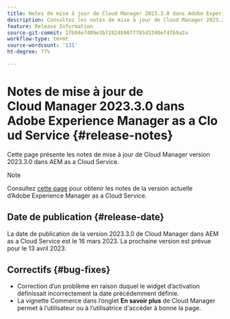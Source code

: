 ```yaml
---
title: Notes de mise à jour de Cloud Manager 2023.3.0 dans Adobe Experience Manager as a Cloud Service
description: Consultez les notes de mise à jour de Cloud Manager 2023.3.0 dans AEM as a Cloud Service.
feature: Release Information
source-git-commit: 1fb94e7409e3b72824b907f785d3340ef4fb9a2a
workflow-type: tm+mt
source-wordcount: '131'
ht-degree: 77%

---
```



# Notes de mise à jour de Cloud Manager 2023.3.0 dans Adobe Experience Manager as a Cloud Service {#release-notes}

Cette page présente les notes de mise à jour de Cloud Manager version 2023.3.0 dans AEM as a Cloud Service.

>[!NOTE]
>
>Consultez [cette page](/help/release-notes/release-notes-cloud/release-notes-current.md) pour obtenir les notes de la version actuelle d’Adobe Experience Manager as a Cloud Service.

## Date de publication {#release-date}

La date de publication de la version 2023.3.0 de Cloud Manager dans AEM as a Cloud Service est le 16 mars 2023. La prochaine version est prévue pour le 13 avril 2023.

## Correctifs {#bug-fixes}

* Correction d’un problème en raison duquel le widget d’activation définissait incorrectement la date précédemment définie.
* La vignette Commerce dans l’onglet **En savoir plus** de Cloud Manager permet à l’utilisateur ou à l’utilisatrice d&#39;accéder à bonne la page.
